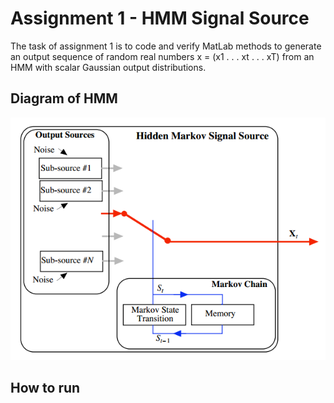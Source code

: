 # Assignment 1 - HMM Signal Source

The task of assignment 1 is to code and verify MatLab methods to generate an output sequence of random real numbers x = (x1 . . . xt . . . xT) from an HMM with scalar Gaussian output distributions.

## Diagram of HMM 

<p align="center">
  <img src="https://github.com/txzhao/Pattern-Recognition/blob/master/pic/HMM-diagram.png"/>
</p>

## How to run



